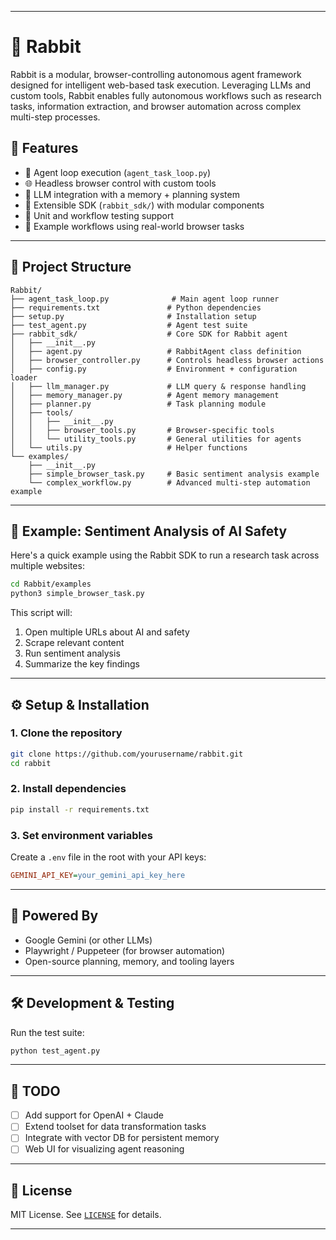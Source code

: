 
---

# 🐇 Rabbit

Rabbit is a modular, browser-controlling autonomous agent framework designed for intelligent web-based task execution. Leveraging LLMs and custom tools, Rabbit enables fully autonomous workflows such as research tasks, information extraction, and browser automation across complex multi-step processes.

## 🚀 Features

- 🔁 Agent loop execution (`agent_task_loop.py`)
- 🌐 Headless browser control with custom tools
- 🧠 LLM integration with a memory + planning system
- 🔧 Extensible SDK (`rabbit_sdk/`) with modular components
- 🧪 Unit and workflow testing support
- 🧪 Example workflows using real-world browser tasks

---

## 📁 Project Structure

```
Rabbit/
├── agent_task_loop.py              # Main agent loop runner
├── requirements.txt               # Python dependencies
├── setup.py                       # Installation setup
├── test_agent.py                  # Agent test suite
├── rabbit_sdk/                    # Core SDK for Rabbit agent
│   ├── __init__.py
│   ├── agent.py                   # RabbitAgent class definition
│   ├── browser_controller.py      # Controls headless browser actions
│   ├── config.py                  # Environment + configuration loader
│   ├── llm_manager.py             # LLM query & response handling
│   ├── memory_manager.py          # Agent memory management
│   ├── planner.py                 # Task planning module
│   ├── tools/
│   │   ├── __init__.py
│   │   ├── browser_tools.py       # Browser-specific tools
│   │   └── utility_tools.py       # General utilities for agents
│   └── utils.py                   # Helper functions
└── examples/
    ├── __init__.py
    ├── simple_browser_task.py     # Basic sentiment analysis example
    └── complex_workflow.py        # Advanced multi-step automation example
```

---

## 🧪 Example: Sentiment Analysis of AI Safety

Here's a quick example using the Rabbit SDK to run a research task across multiple websites:

```bash
cd Rabbit/examples
python3 simple_browser_task.py
```

This script will:

1. Open multiple URLs about AI and safety
2. Scrape relevant content
3. Run sentiment analysis
4. Summarize the key findings

---

## ⚙️ Setup & Installation

### 1. Clone the repository

```bash
git clone https://github.com/yourusername/rabbit.git
cd rabbit
```

### 2. Install dependencies

```bash
pip install -r requirements.txt
```

### 3. Set environment variables

Create a `.env` file in the root with your API keys:

```ini
GEMINI_API_KEY=your_gemini_api_key_here
```

---

## 🧠 Powered By

- Google Gemini (or other LLMs)
- Playwright / Puppeteer (for browser automation)
- Open-source planning, memory, and tooling layers

---

## 🛠 Development & Testing

Run the test suite:

```bash
python test_agent.py
```

---

## 📌 TODO

- [ ] Add support for OpenAI + Claude
- [ ] Extend toolset for data transformation tasks
- [ ] Integrate with vector DB for persistent memory
- [ ] Web UI for visualizing agent reasoning

---

## 📄 License

MIT License. See [`LICENSE`](LICENSE) for details.

---

